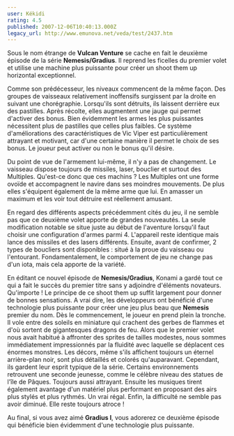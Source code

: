 ```yaml
---
user: Kékidi
rating: 4.5
published: 2007-12-06T10:40:13.000Z
legacy_url: http://www.emunova.net/veda/test/2437.htm
---
```

Sous le nom étrange de **Vulcan Venture** se cache en fait le deuxième épisode de la série **Nemesis/Gradius**. Il reprend les ficelles du premier volet et utilise une machine plus puissante pour créer un shoot them up horizontal exceptionnel.  

  

Comme son prédécesseur, les niveaux commencent de la même façon. Des groupes de vaisseaux relativement inoffensifs surgissent par la droite en suivant une chorégraphie. Lorsqu'ils sont détruits, ils laissent derrière eux des pastilles. Après récolte, elles augmentent une jauge qui permet d'activer des bonus. Bien évidemment les armes les plus puissantes nécessitent plus de pastilles que celles plus faibles. Ce système d'améliorations des caractéristiques de Vic Viper est particulièrement attrayant et motivant, car d'une certaine manière il permet le choix de ses bonus. Le joueur peut activer ou non le bonus qu'il désire.  

  

Du point de vue de l'armement lui-même, il n'y a pas de changement. Le vaisseau dispose toujours de missiles, laser, bouclier et surtout des Multiples. Qu'est-ce donc que ces machins ? Les Multiples ont une forme ovoïde et accompagnent le navire dans ses moindres mouvements. De plus elles s'équipent également de la même arme que lui. En amasser un maximum et les voir tout détruire est réellement amusant.  

  

En regard des différents aspects précédemment cités du jeu, il ne semble pas que ce deuxième volet apporte de grandes nouveautés. La seule modification notable se situe juste au début de l'aventure lorsqu'il faut choisir une configuration d'armes parmi 4\. L'appareil reste identique mais lance des missiles et des lasers différents. Ensuite, avant de confirmer, 2 types de boucliers sont disponibles : situé à la proue du vaisseau ou l'entourant. Fondamentalement, le comportement de jeu ne change pas d'un iota, mais cela apporte de la variété.  

  

En éditant ce nouvel épisode de **Nemesis/Gradius**, Konami a gardé tout ce qui a fait le succès du premier titre sans y adjoindre d'éléments novateurs. Qu'importe ! Le principe de ce shoot them up suffit largement pour donner de bonnes sensations. A vrai dire, les développeurs ont bénéficié d'une technologie plus puissante pour créer une jeu plus beau que **Nemesis** premier du nom. Dès le commencement, le joueur en prend plein la tronche. Il vole entre des soleils en miniature qui crachent des gerbes de flammes et d'où sortent de gigantesques dragons de feu. Alors que le premier volet nous avait habitué à affronter des sprites de tailles modestes, nous sommes immédiatement impressionnés par la fluidité avec laquelle se déplacent ces énormes monstres. Les décors, même s'ils affichent toujours un éternel arrière-plan noir, sont plus détaillés et colorés qu'auparavant. Cependant, ils gardent leur esprit typique de la série. Certains environnements retrouvent une seconde jeunesse, comme le célèbre niveau des statues de l'île de Pâques. Toujours aussi attrayant. Ensuite les musiques tirent également avantage d'un matériel plus performant en proposant des airs plus stylés et plus rythmés. Un vrai régal. Enfin, la difficulté ne semble pas avoir diminué. Elle reste toujours atroce !  

  

Au final, si vous avez aimé **Gradius I**, vous adorerez ce deuxième épisode qui bénéficie bien évidemment d'une technologie plus puissante.